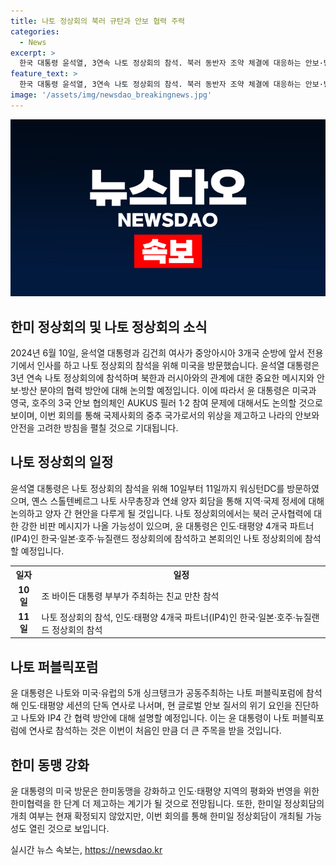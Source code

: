 ```yaml
---
title: 나토 정상회의 북러 규탄과 안보 협력 주력
categories:
  - News
excerpt: >
  한국 대통령 윤석열, 3연속 나토 정상회의 참석. 북러 동반자 조약 체결에 대응하는 안보·방산 협력 방안 논의. 국제사회 공로 기대. 국내외 주요 정상 및 나토 사무총장과 양자회담 예정. 미국·유럽 5개 싱크탱크가 공동주최하는 나토 퍼블릭포럼 연사로 참석 예정. 미국, 영국, 호주의 오커스 필러2 참여 문제 논의는 초보 단계.
feature_text: >
  한국 대통령 윤석열, 3연속 나토 정상회의 참석. 북러 동반자 조약 체결에 대응하는 안보·방산 협력 방안 논의. 국제사회 공로 기대. 국내외 주요 정상 및 나토 사무총장과 양자회담 예정. 미국·유럽 5개 싱크탱크가 공동주최하는 나토 퍼블릭포럼 연사로 참석 예정. 미국, 영국, 호주의 오커스 필러2 참여 문제 논의는 초보 단계.
image: '/assets/img/newsdao_breakingnews.jpg'
---
```


<p><img src="/assets/img/newsdao_breakingnews.jpg" alt="pcversion 속보" /></p>

<h2 data-ke-size="size26">한미 정상회의 및 나토 정상회의 소식</h2>

<p data-ke-size="size16">2024년 6월 10일, 윤석열 대통령과 김건희 여사가 중앙아시아 3개국 순방에 앞서 전용기에서 인사를 하고 나토 정상회의 참석을 위해 미국을 방문했습니다. 윤석열 대통령은 3년 연속 나토 정상회의에 참석하며 북한과 러시아와의 관계에 대한 중요한 메시지와 안보·방산 분야의 협력 방안에 대해 논의할 예정입니다. 이에 따라서 윤 대통령은 미국과 영국, 호주의 3국 안보 협의체인 AUKUS 필러 1·2 참여 문제에 대해서도 논의할 것으로 보이며, 이번 회의를 통해 국제사회의 중추 국가로서의 위상을 제고하고 나라의 안보와 안전을 고려한 방침을 펼칠 것으로 기대됩니다.</p>

<h2 data-ke-size="size26">나토 정상회의 일정</h2>

<p data-ke-size="size16">윤석열 대통령은 나토 정상회의 참석을 위해 10일부터 11일까지 워싱턴DC를 방문하였으며, 옌스 스톨텐베르그 나토 사무총장과 연쇄 양자 회담을 통해 지역·국제 정세에 대해 논의하고 양자 간 현안을 다루게 될 것입니다. 나토 정상회의에서는 북러 군사협력에 대한 강한 비판 메시지가 나올 가능성이 있으며, 윤 대통령은 인도·태평양 4개국 파트너(IP4)인 한국·일본·호주·뉴질랜드 정상회의에 참석하고 본회의인 나토 정상회의에 참석할 예정입니다.</p>

<table>
  <tr>
    <th>일자</th>
    <th>일정</th>
  </tr>
  <tr>
    <td style="text-align: center; height: 17px;"><b>10일</b></td>
    <td>조 바이든 대통령 부부가 주최하는 친교 만찬 참석</td>
  </tr>
  <tr>
    <td style="text-align: center; height: 17px;"><b>11일</b></td>
    <td>나토 정상회의 참석, 인도·태평양 4개국 파트너(IP4)인 한국·일본·호주·뉴질랜드 정상회의 참석</td>
  </tr>
</table>

<h2 data-ke-size="size26">나토 퍼블릭포럼</h2>

<p data-ke-size="size16">윤 대통령은 나토와 미국·유럽의 5개 싱크탱크가 공동주최하는 나토 퍼블릭포럼에 참석해 인도·태평양 세션의 단독 연사로 나서며, 현 글로벌 안보 질서의 위기 요인을 진단하고 나토와 IP4 간 협력 방안에 대해 설명할 예정입니다. 이는 윤 대통령이 나토 퍼블릭포럼에 연사로 참석하는 것은 이번이 처음인 만큼 더 큰 주목을 받을 것입니다.</p>

<h2 data-ke-size="size26">한미 동맹 강화</h2>

<p data-ke-size="size16">윤 대통령의 미국 방문은 한미동맹을 강화하고 인도·태평양 지역의 평화와 번영을 위한 한미협력을 한 단계 더 제고하는 계기가 될 것으로 전망됩니다. 또한, 한미일 정상회담의 개최 여부는 현재 확정되지 않았지만, 이번 회의를 통해 한미일 정상회담이 개최될 가능성도 열린 것으로 보입니다.</p>
실시간 뉴스 속보는, <a href="https://newsdao.kr" rel="dofollow">https://newsdao.kr</a>


